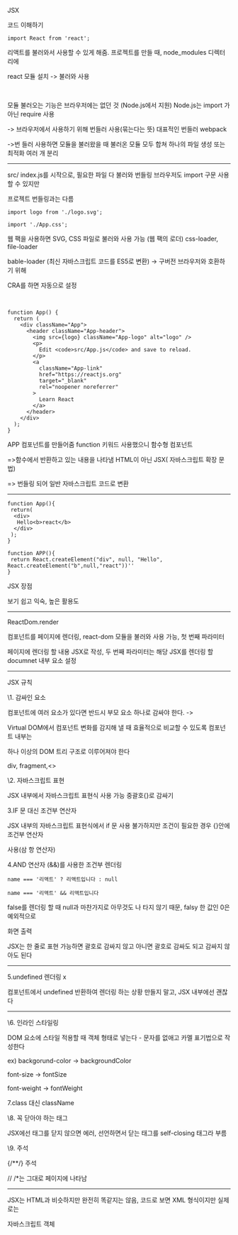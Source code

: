 JSX

코드 이해하기

```
import React from 'react';
```

리액트를 불러와서 사용할 수 있게 해줌. 프로젝트를 만들 때, node_modules 디렉터리에

react 모듈 설치 -> 불러와 사용

<br>

모듈 불러오는 기능은 브라우저에는 없던 것 (Node.js에서 지원) Node.js는 import 가 아닌 require 사용

-> 브라우저에서 사용하기 위해 번들러 사용(묶는다는 뜻) 대표적인 번들러 webpack

->번 들러 사용하면 모듈을 불러왔을 때 불러온 모듈 모두 합쳐 하나의 파일 생성 또는 최적화 여러 개 분리

---

src/ index.js를 시작으로, 필요한 파일 다 불러와 번들링 브라우저도 import 구문 사용할 수 있지만

프로젝트 번들링과는 다름

```
import logo from './logo.svg';

import './App.css';
```

웹 팩을 사용하면 SVG, CSS 파일로 불러와 사용 가능 (웹 팩의 로더) css-loader, file-loader

bable-loader (최신 자바스크립트 코드를 ES5로 변환) -> 구버전 브라우저와 호환하기 위해

CRA를 하면 자동으로 설정

<br>

```
function App() {
  return (
    <div className="App">
      <header className="App-header">
        <img src={logo} className="App-logo" alt="logo" />
        <p>
          Edit <code>src/App.js</code> and save to reload.
        </p>
        <a
          className="App-link"
          href="https://reactjs.org"
          target="_blank"
          rel="noopener noreferrer"
        >
          Learn React
        </a>
      </header>
    </div>
  );
}
```

APP 컴포넌트를 만들어줌 function 키워드 사용했으니 함수형 컴포넌트

=>함수에서 반환하고 있는 내용을 나타냄 HTML이 아닌 JSX( 자바스크립트 확장 문법)

=> 번들링 되어 일반 자바스크립트 코드로 변환

---

```
function App(){
 return(
  <div>
   Hello<b>react</b>
  </div>
 );
}
```

```
function APP(){
 return React.createElement("div", null, "Hello", React.createElement("b",null,"react"))''
}
```

JSX 장점

보기 쉽고 익숙, 높은 활용도

---

ReactDom.render

컴포넌트를 페이지에 렌더링, react-dom 모듈을 불러와 사용 가능, 첫 번째 파라미터

페이지에 렌더링 할 내용 JSX로 작성, 두 번째 파라미터는 해당 JSX를 렌더링 할 documnet 내부 요소 설정

---

JSX 규칙

\1. 감싸인 요소

컴포넌트에 여러 요소가 있다면 반드시 부모 요소 하나로 감싸야 한다. ->

Virtual DOM에서 컴포넌트 변화를 감지해 낼 때 효율적으로 비교할 수 있도록 컴포넌트 내부는

하나 이상의 DOM 트리 구조로 이루어져야 한다

div, fragment,<>

\2. 자바스크립트 표현

JSX 내부에서 자바스크립트 표현식 사용 가능 중괄호{}로 감싸기

3.IF 문 대신 조건부 연산자

JSX 내부의 자바스크립트 표현식에서 if 문 사용 불가하지만 조건이 필요한 경우 {}안에 조건부 연산자

사용(삼 항 연산자)

4.AND 연산자 (&&)를 사용한 조건부 렌더링

```
name === '리액트' ? 리액트입니다 : null
```

```
name === '리액트' && 리액트입니다
```

false를 렌더링 할 때 null과 마찬가지로 아무것도 나 타지 않기 때문, falsy 한 값인 0은 예외적으로

화면 출력

JSX는 한 줄로 표현 가능하면 괄호로 감싸지 않고 아니면 괄호로 감싸도 되고 감싸지 않아도 된다

---

5.undefined 렌더링 x

컴포넌트에서 undefined 반환하여 렌더링 하는 상황 만들지 말고, JSX 내부에선 괜찮다

---

\6. 인라인 스타일링

DOM 요소에 스타일 적용할 때 객체 형태로 넣는다 - 문자를 없애고 카멜 표기법으로 작성한다

ex) backgorund-color -> backgroundColor

font-size -> fontSize

font-weight -> fontWeight

7.class 대신 className

\8. 꼭 닫아야 하는 태그

JSX에선 태그를 닫지 않으면 에러, 선언하면서 닫는 태그를 self-closing 태그라 부름

\9. 주석

{/**/} 주석

// /*는 그대로 페이지에 나타남

---

JSX는 HTML과 비슷하지만 완전히 똑같지는 않음, 코드로 보면 XML 형식이지만 실제로는

자바스크립트 객체